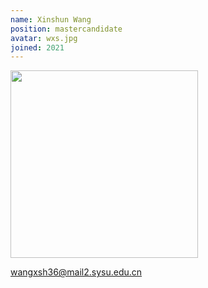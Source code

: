 ```yaml
---
name: Xinshun Wang
position: mastercandidate
avatar: wxs.jpg
joined: 2021
---
```


<img width="300" src="{{site.baseurl}}/images/people/{{page.avatar}}" data-action="zoom">

wangxsh36@mail2.sysu.edu.cn
